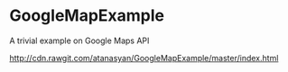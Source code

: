 # GoogleMapExample
A trivial example on Google Maps API

http://cdn.rawgit.com/atanasyan/GoogleMapExample/master/index.html

